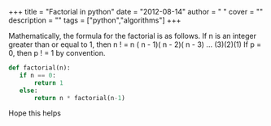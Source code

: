 
+++
title = "Factorial in python"
date = "2012-08-14"
author = " "
cover = ""
description = ""
tags = ["python","algorithms"]
+++

 Mathematically, the formula for the factorial is as follows. If n is an integer greater than or equal to 1, then n ! = n ( n - 1)( n - 2)( n - 3) ... (3)(2)(1) If p = 0, then p ! = 1 by convention. 

 ```python
def factorial(n):
    if n == 0:
        return 1
    else:
        return n * factorial(n-1)

```
 Hope this helps



